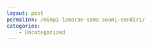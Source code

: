 ```yaml
---
layout: post
permalink: /mimpi-lamaran-sama-suami-sendiri/
categories:
    - Uncategorized
---
```


